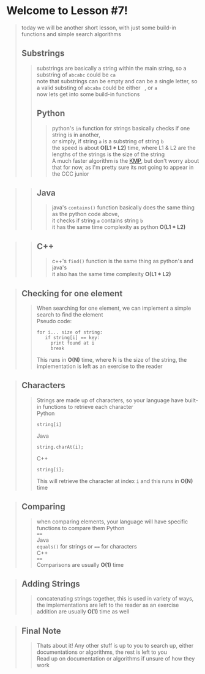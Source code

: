 # Welcome to Lesson #7!
> today we will be another short lesson, with just some build-in functions and simple search algorithms
> ## Substrings
>> substrings are basically a string within the main string, so a substring of ```abcabc``` could be ```ca```   
>> note that substrings can be empty and can be a single letter, so a valid substing of ```abcaba``` could be either ``` ```, or ```a```   
>> now lets get into some build-in functions
>> ## Python
>>> python's ``` in ``` function for strings basically checks if one string is in another,     
>>> or simply, if string ```a``` is a substring of string ```b```  
>>> the speed is about **O(L1 * L2)** time, where L1 & L2 are the lengths of the strings is the size of the string   
>>> A much faster algorithm is the [KMP](https://en.wikipedia.org/wiki/Knuth%E2%80%93Morris%E2%80%93Pratt_algorithm), but don't worry about
that for now, as I'm pretty sure its not going to appear in the CCC junior

>> ## Java
>>> java's ``` contains() ``` function basically does the same thing as the python code above,   
>>> it checks if string ```a``` contains string ```b```   
>>> it has the same time complexity as python **O(L1 * L2)**

>> ## C++
>>> c++'s ``` find() ``` function is the same thing as python's and java's   
>>> it also has the same time complexity **O(L1 * L2)**

> ## Checking for one element
>> When searching for one element, we can implement a simple search to find the element   
>> Pseudo code: 
>> ```
>> for i... size of string:
>>    if string[i] == key:
>>      print found at i
>>      break
>> ```
>> This runs in **O(N)** time, where N is the size of the string, the implementation is left as an exercise to the reader

> ## Characters
>> Strings are made up of characters, so your language have built-in functions to retrieve each character    
>> Python
>> ``` 
>> string[i]
>> ```
>> Java
>> ``` 
>> string.charAt(i);
>> ```
>> C++
>> ``` 
>> string[i];
>> ```
>> This will retrieve the character at index ```i``` and this runs in **O(N)** time

> ## Comparing
>> when comparing elements, your language will have specific functions to compare them
>> Python   
>> ```==```   
>> Java   
>> ```equals()``` for strings or ```==``` for characters   
>> C++    
>> ```==```   
>> Comparisons are usually **O(1)** time   

> ## Adding Strings
>> concatenating strings together, this is used in variety of ways, the implementations are left to the reader as an exercise
>> addition are usually **O(1)** time as well

> ## Final Note
>> Thats about it! Any other stuff is up to you to search up, either documentations or algorithms, the rest is left to you   
>> Read up on documentation or algorithms if unsure of how they work




